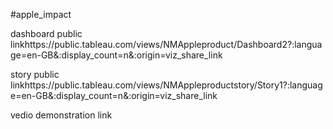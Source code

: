 #apple_impact


dashboard public linkhttps://public.tableau.com/views/NMAppleproduct/Dashboard2?:language=en-GB&:display_count=n&:origin=viz_share_link

story public linkhttps://public.tableau.com/views/NMAppleproductstory/Story1?:language=en-GB&:display_count=n&:origin=viz_share_link

vedio demonstration link
